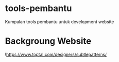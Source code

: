 # tools-pembantu
Kumpulan tools pembantu untuk development website

# Backgroung Website
!https://www.toptal.com/designers/subtlepatterns/
